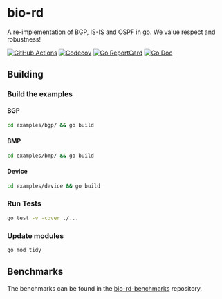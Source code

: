 # bio-rd

A re-implementation of BGP, IS-IS and OSPF in go. We value respect and robustness!

[![GitHub Actions](https://github.com/bio-routing/bio-rd/workflows/tests/badge.svg)](https://github.com/bio-routing/bio-rd/actions)
[![Codecov](https://codecov.io/gh/bio-routing/bio-rd/branch/master/graph/badge.svg)](https://codecov.io/gh/bio-routing/bio-rd)
[![Go ReportCard](http://goreportcard.com/badge/bio-routing/bio-rd)](http://goreportcard.com/report/bio-routing/bio-rd)
[![Go Doc](https://godoc.org/github.com/bio-routing/bio-rd?status.svg)](https://godoc.org/github.com/bio-routing/bio-rd)

## Building

### Build the examples

#### BGP

```bash
cd examples/bgp/ && go build
```

#### BMP

```bash
cd examples/bmp/ && go build
```

#### Device

```bash
cd examples/device && go build
```

### Run Tests

```bash
go test -v -cover ./...
```

### Update modules

```bash
go mod tidy
```

## Benchmarks

The benchmarks can be found in the [bio-rd-benchmarks](/bio-routing/bio-rd-benchmarks)
repository.
